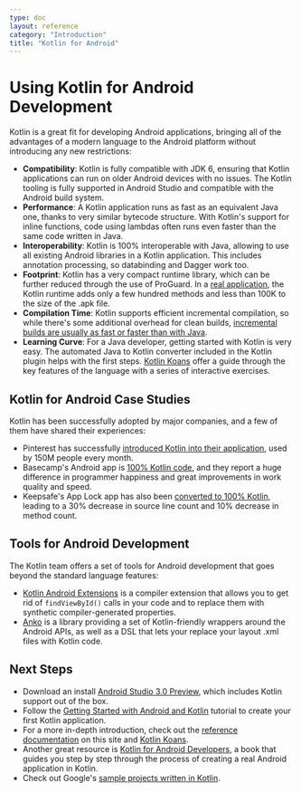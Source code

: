```yaml
---
type: doc
layout: reference
category: "Introduction"
title: "Kotlin for Android"
---
```


# Using Kotlin for Android Development

Kotlin is a great fit for developing Android applications, bringing all of the advantages of a modern language
to the Android platform without introducing any new restrictions:

  * **Compatibility**: Kotlin is fully compatible with JDK 6, ensuring that Kotlin applications can run on older
    Android devices with no issues. The Kotlin tooling is fully supported in Android Studio and compatible with the Android build system.
  * **Performance**: A Kotlin application runs as fast as an equivalent Java one, thanks to very similar bytecode structure.
    With Kotlin's support for inline functions, code using lambdas often runs even faster than the same code written in Java.
  * **Interoperability**: Kotlin is 100% interoperable with Java, allowing to use all existing Android libraries
    in a Kotlin application. This includes annotation processing, so databinding and Dagger work too.
  * **Footprint**: Kotlin has a very compact runtime library, which can be further reduced through the use of ProGuard.
    In a [real application](https://blog.gouline.net/kotlin-production-tales-62b56057dc8a), the Kotlin runtime adds
    only a few hundred methods and less than 100K to the size of the .apk file.
  * **Compilation Time**: Kotlin supports efficient incremental compilation, so while there's some additional overhead
    for clean builds, [incremental builds are usually as fast or faster than with Java](https://medium.com/keepsafe-engineering/kotlin-vs-java-compilation-speed-e6c174b39b5d).
  * **Learning Curve**: For a Java developer, getting started with Kotlin is very easy. The automated Java to Kotlin converter included in the Kotlin plugin
    helps with the first steps. [Kotlin Koans](/docs/tutorials/koans.html) offer a guide through the key features of the language with a series of interactive exercises.

## Kotlin for Android Case Studies

Kotlin has been successfully adopted by major companies, and a few of them have shared their experiences:

  * Pinterest has successfully [introduced Kotlin into their application](https://www.youtube.com/watch?v=mDpnc45WwlI), used by 150M people every month.
  * Basecamp's Android app is [100% Kotlin code](https://m.signalvnoise.com/how-we-made-basecamp-3s-android-app-100-kotlin-35e4e1c0ef12), and they report a huge
    difference in programmer happiness and great improvements in work quality and speed.
  * Keepsafe's App Lock app has also been [converted to 100% Kotlin](https://medium.com/keepsafe-engineering/lessons-from-converting-an-app-to-100-kotlin-68984a05dcb6),
    leading to a 30% decrease in source line count and 10% decrease in method count.

## Tools for Android Development

The Kotlin team offers a set of tools for Android development that goes beyond the standard language features:

 * [Kotlin Android Extensions](/docs/tutorials/android-plugin.html) is a compiler extension
that allows you to get rid of `findViewById()` calls in your code and to replace them with synthetic compiler-generated
properties.
 * [Anko](http://github.com/kotlin/anko) is a library providing a set of Kotlin-friendly wrappers around the Android
   APIs, as well as a DSL that lets your replace your layout .xml files with Kotlin code.

## Next Steps

* Download an install [Android Studio 3.0 Preview](https://developer.android.com/studio/preview/index.html), which includes Kotlin support out of the box.
* Follow the [Getting Started with Android and Kotlin](/docs/tutorials/kotlin-android.html) tutorial
to create your first Kotlin application.
* For a more in-depth introduction, check out the [reference documentation](/docs/reference/index.html) on this site and
[Kotlin Koans](/docs/tutorials/koans.html).
* Another great resource is [Kotlin for Android Developers](https://leanpub.com/kotlin-for-android-developers),
a book that guides you step by step through the process of creating a real Android application in Kotlin.
 * Check out Google's [sample projects written in Kotlin](https://developer.android.com/samples/index.html?language=kotlin).
